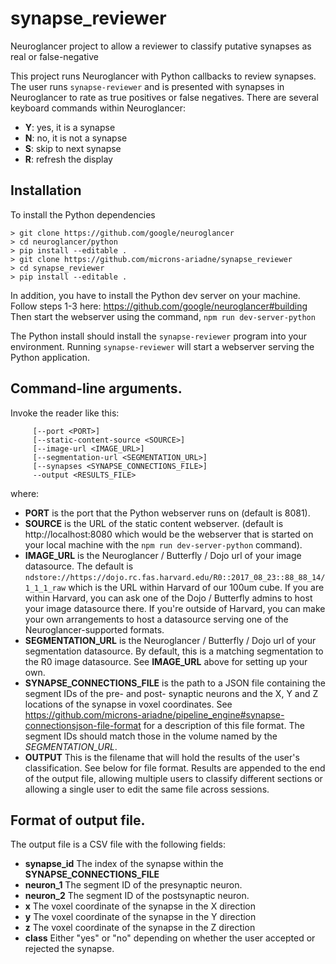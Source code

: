 # synapse_reviewer
Neuroglancer project to allow a reviewer to classify putative synapses as real or false-negative

This project runs Neuroglancer with Python callbacks to review synapses.
The user runs `synapse-reviewer` and is presented with synapses in Neuroglancer
to rate as true positives or false negatives. There are several keyboard
commands within Neuroglancer:

- **Y**: yes, it is a synapse
- **N**: no, it is not a synapse
- **S**: skip to next synapse
- **R**: refresh the display

## Installation

To install the Python dependencies
```
> git clone https://github.com/google/neuroglancer
> cd neuroglancer/python
> pip install --editable .
> git clone https://github.com/microns-ariadne/synapse_reviewer
> cd synapse_reviewer
> pip install --editable .
```
In addition, you have to install the Python dev server on your machine.
Follow steps 1-3 here: https://github.com/google/neuroglancer#building
Then start the webserver using the command, `npm run dev-server-python`

The Python install should install the `synapse-reviewer` program into your
environment. Running `synapse-reviewer` will start a webserver serving the Python
application.


## Command-line arguments.


Invoke the reader like this:

```synapse-reviewer
     [--port <PORT>]
     [--static-content-source <SOURCE>]
     [--image-url <IMAGE_URL>]
     [--segmentation-url <SEGMENTATION_URL>]
     [--synapses <SYNAPSE_CONNECTIONS_FILE>] 
     --output <RESULTS_FILE>
```
where:

* **PORT** is the port that the Python webserver runs on (default is 8081).
* **SOURCE** is the URL of the static content webserver. (default is
http://localhost:8080 which would be the webserver that is started on your
local machine with the `npm run dev-server-python` command).
* **IMAGE_URL** is the Neuroglancer / Butterfly / Dojo url of your image datasource.
The default is `ndstore://https://dojo.rc.fas.harvard.edu/R0::2017_08_23::88_88_14/1_1_1_raw`
which is the URL within Harvard of our 100um cube. If you are within Harvard,
you can ask one of the Dojo / Butterfly admins to host your image datasource
there. If you're outside of Harvard, you can make your own arrangements to
host a datasource serving one of the Neuroglancer-supported formats.
* **SEGMENTATION_URL** is the Neuroglancer / Butterfly / Dojo url of your
segmentation datasource. By default, this is a matching segmentation to
the R0 image datasource. See **IMAGE_URL** above for setting up your own.
* **SYNAPSE_CONNECTIONS_FILE** is the path to a JSON file containing the
segment IDs of the pre- and post- synaptic neurons and the X, Y and Z locations
of the synapse in voxel coordinates. See https://github.com/microns-ariadne/pipeline_engine#synapse-connectionsjson-file-format
for a description of this file format. The segment IDs should match those in
the volume named by the *SEGMENTATION_URL*.
* **OUTPUT** This is the filename that will hold the results of the user's
classification. See below for file format. Results are appended to the end
of the output file, allowing multiple users to classify different sections
or allowing a single user to edit the same file across sessions.

## Format of output file.

The output file is a CSV file with the following fields:

* **synapse_id** The index of the synapse within the **SYNAPSE_CONNECTIONS_FILE**
* **neuron_1** The segment ID of the presynaptic neuron.
* **neuron_2** The segment ID of the postsynaptic neuron.
* **x** The voxel coordinate of the synapse in the X direction
* **y** The voxel coordinate of the synapse in the Y direction
* **z** The voxel coordinate of the synapse in the Z direction
* **class** Either "yes" or "no" depending on whether the user accepted or
rejected the synapse.
